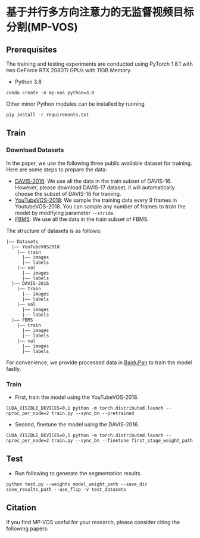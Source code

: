 # 基于并行多方向注意力的无监督视频目标分割(MP-VOS)

## Prerequisites
The training and testing experiments are conducted using PyTorch 1.8.1 with two GeForce RTX 2080Ti GPUs with 11GB Memory.
- Python 3.8
```
conda create -n mp-vos python=3.8
```

Other minor Python modules can be installed by running
```
pip install -r requirements.txt
```

## Train

### Download Datasets
In the paper, we use the following three public available dataset for training. Here are some steps to prepare the data:

- [DAVIS-2016](https://davischallenge.org/davis2017/code.html): We use all the data in the train subset of DAVIS-16. However, please download DAVIS-17 dataset, it will automatically choose the subset of DAVIS-16 for training.
- [YouTubeVOS-2018](https://youtube-vos.org/dataset/): We sample the training data every 9 frames in YoutubeVOS-2018. You can sample any number of frames to train the model by modifying parameter ```--stride```.
- [FBMS](https://lmb.informatik.uni-freiburg.de/resources/datasets/moseg.en.html): We use all the data in the train subset of FBMS.

The structure of datasets is as follows:
```
|—— Datasets
  |—— YouTubeVOS2018
    |—— train
      |—— images
      |—— labels
    |—— val
      |—— images
      |—— labels    
  |—— DAVIS-2016
    |—— train
      |—— images
      |—— labels    
    |—— val
      |—— images
      |—— labels    
  |—— FBMS
    |—— train
      |—— images
      |—— labels    
    |—— val
      |—— images
      |—— labels    
```
For convenience, we provide processed data in [BaiduPan]() to train the model fastly.

### Train
- First, train the model using the YouTubeVOS-2018.
```
CUDA_VISIBLE_DEVICES=0,1 python -m torch.distributed.launch --nproc_per_node=2 train.py --sync_bn --pretrained
```
- Second, finetune the model using the DAVIS-2016.
```
CUDA_VISIBLE_DEVICES=0,1 python -m torch.distributed.launch --nproc_per_node=2 train.py --sync_bn --finetune first_stage_weight_path
```

## Test

-   Run following to generate the segmentation results.
```
python test.py --weights model_weight_path --save_dir save_results_path --use_flip -v test_datasets
```

## Citation
If you find MP-VOS useful for your research, please consider citing the following papers:
```

```
